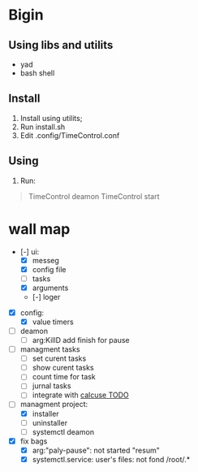 # Bigin
## Using libs and utilits
- yad
- bash shell
## Install
1) Install using utilits;
1) Run install.sh
1) Edit .config/TimeControl.conf
## Using
1) Run:
> TimeControl deamon
> TimeControl start

# wall map
- [-] ui:
    - [x] messeg
    - [x] config file
    - [ ] tasks
    - [x] arguments
    - [-] loger
- [x] config:
    - [x] value timers
- [ ] deamon
    - [ ] arg:KillD add finish for pause
- [ ] managment tasks
    - [ ] set curent tasks
    - [ ] show curent tasks
    - [ ] count time for task
    - [ ] jurnal tasks
    - [ ] integrate with [calcuse TODO](~/.local/share/calcuse/todo)
- [ ] managment project:
    - [x] installer
    - [ ] uninstaller
    - [ ] systemctl deamon
- [x] fix bags
    - [x] arg:"paly-pause": not started "resum"
    - [x] systemctl.service: user's files: not fond /root/.*
